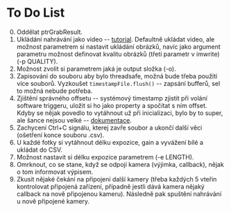 # To Do List

0. Oddělat ptrGrabResult.
1. Ukládání nahrávání jako video -- [tutorial](https://learnopencv.com/read-write-and-display-a-video-using-opencv-cpp-python/). Defaultně ukládat video, ale možnost parametrem si nastavit ukládání obrázků, navíc jako argument parametru možnost definovat kvalitu obrázků (třetí parametr v imwrite) (-p QUALITY).
2. Možnost zvolit si parametrem jaká je output složka (-o).
3. Zapisování do souboru aby bylo threadsafe, možná bude třeba použití více souborů. Vyzkoušet `timestampFile.flush()` -- zapsání bufferů, sel to možná nebude potřeba.
4. Zjištění správného offsetu -- systémový timestamp zjistit při volání software triggeru, uložit si ho jako property a spočítat s ním offset. Kdyby se nějak povedlo to vytáhnout už při inicializaci, bylo by to super, ale šance nejsou velké -- [dokumentace](https://docs.baslerweb.com/timestamp).
5. Zachycení Ctrl+C signálu, kterej zavře soubor a ukončí další věci (ošetření konce souboru .csv).
6. U každé fotky si vytáhnout délku expozice, gain a vyvážení bílé a ukládat do CSV.
7. Možnost nastavit si délku expozice parametrem (-e LENGTH).
8. Omrknout, co se stane, když se odpojí kamera (výjimka, callback), nějak o tom informovat výpisem.
9. Zkusit nějaké čekání na připojení další kamery (třeba každých 5 vteřin kontrolovat připojená zařízení, případně jestli dává kamera nějaký callback na nově připojenou kameru). Následně pak spuštění nahrávání u nově připojené kamery.

